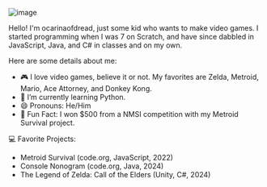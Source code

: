 ![image](https://github.com/ocarinaofdread/ocarinaofdread/assets/146963301/bd4cae22-3491-41be-b369-aace1794cae4)

Hello! I'm ocarinaofdread, just some kid who wants to make video games.
I started programming when I was 7 on Scratch, and have since dabbled in JavaScript, Java, and C# in classes and on my own.

Here are some details about me:
- 🎮 I love video games, believe it or not. My favorites are Zelda, Metroid, Mario, Ace Attorney, and Donkey Kong.
- 🌱 I’m currently learning Python.
- 😄 Pronouns: He/Him
- 🎉 Fun Fact: I won $500 from a NMSI competition with my Metroid Survival project.

💻 Favorite Projects: 
- Metroid Survival (code.org, JavaScript, 2022)
- Console Nonogram (code.org, Java, 2024)
- The Legend of Zelda: Call of the Elders (Unity, C#, 2024)

<!---
ocarinaofdread/ocarinaofdread is a ✨ special ✨ repository because its `README.md` (this file) appears on your GitHub profile.
You can click the Preview link to take a look at your changes.
--->
